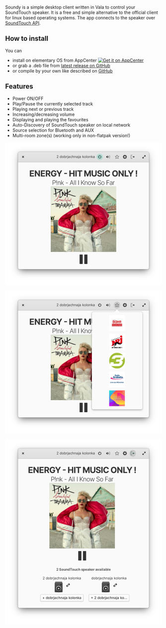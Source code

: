 Soundy is a simple desktop client written in Vala to control your SoundTouch speaker. It is a free and simple alternative to the official client for linux based operating systems. The
app connects to the speaker over [SoundTouch API](https://developer.bose.com/guides/bose-soundtouch-api/bose-soundtouch-api-reference).

## How to install

You can 
* install on elementary OS from AppCenter [![Get it on AppCenter](https://appcenter.elementary.io/badge.svg)](https://appcenter.elementary.io/com.github.syfds.soundy)
* or grab a .deb file from [latest release on GitHub](https://github.com/syfds/soundy/releases)
* or compile by your own like described on [GitHub](https://github.com/syfds/soundy#building)


## Features

* Power ON/OFF
* Play/Pause the currently selected track
* Playing next or previous track
* Increasing/decreasing volume
* Displaying and playing the favourites
* Auto-Discovery of SoundTouch speaker on local network
* Source selection for Bluetooth and AUX
* Multi-room zone(s) (working only in non-flatpak version!)

<p align="center">
  <img src="https://raw.githubusercontent.com/syfds/soundy/master/data/screenshot/screenshot-1.png">
</p>
<p align="center">
  <img src="https://raw.githubusercontent.com/syfds/soundy/master/data/screenshot/screenshot-2.png">
</p>
<p align="center">
  <img src="https://raw.githubusercontent.com/syfds/soundy/master/data/screenshot/screenshot-3.png">
</p>